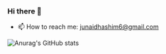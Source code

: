 ### Hi there 👋

- 📫 How to reach me: junaidhashim6@gmail.com

![Anurag's GitHub stats](https://github-readme-stats.vercel.app/api?username=junaidhashim6&show_icons=true&theme=radical)

<!--
**junaidhashim6/junaidhashim6** is a ✨ _special_ ✨ repository because its `README.md` (this file) appears on your GitHub profile.

Here are some ideas to get you started:

- 🔭 I’m currently working on Nextjs
- 🌱 I’m currently learning Backend with Nodejs
- 👯 I’m looking to collaborate on any front end project
- 💬 Ask me anything about javascript 
- 📫 How to reach me: junaidhashim6@gmail.com
-->
